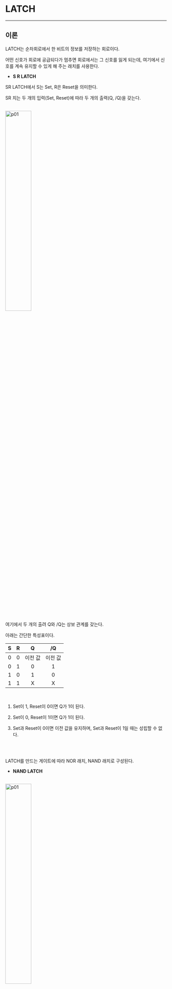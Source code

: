 # LATCH
---
## 이론

LATCH는 순차회로에서 한 비트의 정보를 저장하는 회로이다. 

어떤 신호가 회로에 공급되다가 멈추면 회로에서는 그 신호를 잃게 되는데, 여기에서 신호를 계속 유지할 수 있게 해 주는 래치를 사용한다. 

- **S R LATCH**

SR LATCH에서 S는 Set, R은 Reset을 의미한다. 

SR 치는 두 개의 입력(Set, Reset)에 따라 두 개의 출력(Q, /Q)을 갖는다. 

<br>
<img src="./pds/latcha01.png" alt="p01" style="width: 40%;"><br>
<br>

여기에서 두 개의 출려 Q와 /Q는 상보 관계를 갖는다. 

아래는 간단한 특성표이다. 

|S|R|Q|/Q|
|:---:|:---:|:---:|:---:|
|0|0|이전 값|이전 값|
|0|1|0|1|
|1|0|1|0|
|1|1|X|X|

<br>

1. Set이 1, Reset이 0이면 Q가 1이 된다. 

2. Set이 0, Reset이 1이면 Q가 1이 된다. 

3. Set과 Reset이 0이면 이전 값을 유지하며, Set과 Reset이 1일 때는 성립할 수 없다. 

<br>


<br>


LATCH를 만드는 게이트에 따라 NOR 래치, NAND 래치로 구성된다.  

- **NAND LATCH**

<br>
<img src="./pds/latcha02.png" alt="p01" style="width: 40%;"><br>
<br>

|SET|RESET|Q|/Q|
|:---:|:---:|:---:|:---:|
|0|0|X|X|
|0|1|1|0|
|1|0|0|1|
|1|1|이전 값|이전 값|


<br>


1. SET = RESET = 0 일 때, 이 조건은 래치의 세트와 리세트를 동시에 하려는 것으로, Q = /Q = 1의 출력을 만든다. 만일 입력이 동시에 1로 돌아가면 출력 값을 예측 할 수 없게 때문에, 이 입력 조건은 사용하지 않는다.

2. SET = 0, RESET = 1 일 때, 출력은 항상 Q = 1인 상태로 만들며, 여기에서 SET 입력이 다시 1이 되어도 출력은 변하지 않는다. SET = RESET = 1일 때 이전의 값을 유지하기 때문이다. 이 상태를 래치의 세트상태라고 한다.

3. SET = 1, RESET = 0 일 때, 출력은 항상 Q = 0인 상태로 만든다. 이 상태를 래치의 클리어 또는 리셋 상태라고 한다.

4. SET = RESET = 1일 때, 부동 상태로 출력 상태에 아무런 영향을 미치지 않는다. Q와 /Q 출력은 입력이 들어가기 전의 상태를 유지한다.



** NOR LATCH**

<br>
<img src="./pds/latcha03.png" alt="p01" style="width: 40%;"><br>
<br>

|SET|RESET|Q|/Q|
|:---:|:---:|:---:|:---:|
|0|0|이전 값|이전 값|
|0|1|0|1|
|1|0|1|0|
|1|1|X|X|

1. SET = RESET = 0 일 때, 이것은 NOR 래치에 대한 일반적인 부동상태이고, 출력 상태에 아무런 영향을 주지 않는다. Q와 /Q는 이 입력이 인가되기 이전의 상태를 그대로 유지한다.

2. SET = 0, RESET = 1 일 때, 항상 Q = 0으로 만든다.

3. SET = 1, RESET = 0 일 때, 항상 Q = 1로 만든다. 

4. SET = RESET = 1일 때, 이 조건은 동시에 래치를 세트와 리세트를 하게 되고, Q = /Q = 0의 상태를 만든다. 만약 SET과 RESET이 동시에 0의 값으로 되면, 출력 상태를 예측할 수가 없기 때문에 이 입력 조건은 사용되지 않는다. 


<br>

NOR 래치와 NAND 래치는 SET과 RESET가 0일 때 동작하느냐, 1일 때 동작하느냐인 것을 제외하고는 똑같이 동작한다. 

<br>

---
## **실습 목표 1**

다음의 회로를 설계하여 실험해 보자.

<br>

<img src="./pds/latch03.png" alt="p03" style="width: 80%;">


<br>

이 회로의 동작 진리표은 다음과 같다. 

|S|R|Q|QN|
|:---:|:---:|:---:|:---:|
|0|0|X|X|
|0|1|1|0|
|1|0|0|1|
|1|1|이전 값|이전 값|

<br>

SACT 장비에서 확인하기 위하여 연결된 장치는 다음과 같다. 

|S|R|Q|QN|
|:---:|:---:|:---:|:---:|
|SW7|SW6|LED7|LED6|

<br>
<img src="./pds/sact-latch.png" alt="sact-latch" style="width: 60%;">

<br>



### **설계**

1. 실험을 위해 프로젝트 파일 <a href="./pds/NAND_SR.zip" download>NAND_SR.zip</a>을 준비한다. 
<br>

2. 다운로드된 프로젝트의 압축 파일을 d:\work 이동시킨 후, 압축을 푼다.

3. Quartus II를 실행키고, File> Open Project 메뉴를 선택한다. 

<br>

4. 위에서 압축을 푼 위치인, d:\work\NAND_SR 폴더로 이동 후,NAND_SR 프로젝트를 OPEN한다. 

<br>

5. File > Open 메뉴를 선택하여 NAND_SR.bdf 파일을 불러오거나, 프로젝트 왼쪽의 NAND_SR 부분을 마우스로 더블 클릭한다. 

<br>

6. 아래 그림과 같이 미완성된 도면이 보이는데, 실습 목표에서 설명한 도면으로 완성시키자. 

<img src="./pds/latch05.png" alt="p05" style="width: 80%;"><br>

<img src="./pds/latch03.png" alt="p01" style="width: 80%;"><br>

7. nand2 심볼을 블러오고, wire로 심볼을 연결시켜 회로를 완성시킨다.  

<img src="./pds/latch06.png" alt="p08" style="width: 80%;"><br>

<br>


### **컴파일**


8. File > Save 메뉴를 선택하여 저장하고, Processing > Start Compilation 메뉴를 선택하여 컴파일을 진행한다. 

이 컴파일 과정은 설계한 논리 회로에 오류가 없는 지를 검증하고, 프로그래밍 파일과 시뮬레이션 파일을 만드는 과정이다. 

<br><br>


### **시뮬레이션**

9. 컴파일 완료 후, File > Open 메뉴를 선택하고, 나타나는 Open File 창에서 오른쪽 아래 부분의 File Type을 All File(*.*)로 변경한 후, Waveflatchm.vwf 파일을 선택한다. 

10. 아래 그림과 같이 Waveflatchm 창에서, Simulation > Run Functiona Simulation 메뉴를 선택하여 Functional Simulation을 진행하여, 결과를 확인한다. 

<img src="./pds/ex10.png" alt="p11" style="width: 70%;"><br>

<img src="./pds/latch08.png" alt="p10" style="width: 80%;"><br>
<br>

### **하드웨어 동작 확인**

11. SACT 장비를 준비한다. USB 케이블과 파워 케이블을 연결하고, 전원 스위치를 눌러 장비에 전원을 인가시킨다. 

12. Quartus 소프트웨어에서 Tool > Programmer 메뉴를 선택한다.

13. Programmer창의 Hardware Setup이 USB Blaster가 연결되어 있는지 확인하고, Start 버튼을 눌러 프로그래밍 하고 장비에서 동작을 확인한다. 

<br>

14. 버튼 스위치를 동작시키고, 출력 결과를 LED에서 확인해 보자. 

SACT 장비에서 확인하기 위하여 연결된 장치는 다음과 같다. 

|S|R|Q|QN|
|:---:|:---:|:---:|:---:|
|SW7|SW6|LED7|LED6|

<br>
<img src="./pds/sact-latch.png" alt="sact-latch" style="width: 60%;">


<br>

---
## **실습 목표 2**

다음의 회로를 설계하여 실험해 보자.

<br>

<img src="./pds/latcha03.png" alt="p03" style="width: 80%;">


<br>

이 회로의 동작 진리표은 다음과 같다. 

|S|R|Q|QN|
|:---:|:---:|:---:|:---:|
|0|0|이전 값|이전 값|
|0|1|0|1|
|1|0|1|0|
|1|1|X|X|

<br>

SACT 장비에서 확인하기 위하여 연결된 장치는 다음과 같다. 

|S|R|Q|QN|
|:---:|:---:|:---:|:---:|
|SW7|SW6|LED7|LED6|


<br>
<img src="./pds/sact-latch.png" alt="sact-latcha" style="width: 60%;">

<br>



### **설계**

1. 실험을 위해 프로젝트 파일 <a href="./pds/NOR_SR.zip" download>NOR_SR.zip</a>을 준비한다. 
<br>

2. 다운로드된 프로젝트의 압축 파일을 d:\work 이동시킨 후, 압축을 푼다.

3. Quartus II를 실행키고, File> Open Project 메뉴를 선택한다. 

<br>

4. 위에서 압축을 푼 위치인, d:\work\NOR_SR 폴더로 이동 후,NOR_SR 프로젝트를 OPEN한다. 

<br>

5. File > Open 메뉴를 선택하여 NOR_SR.bdf 파일을 불러오거나, 프로젝트 왼쪽의 NOR_SR 부분을 마우스로 더블 클릭한다. 

<br>

6. 아래 그림과 같이 미완성된 도면이 보이는데, 실습 목표에서 설명한 도면으로 완성시키자. 

<img src="./pds/latcha05.png" alt="p05" style="width: 80%;"><br>

<img src="./pds/latcha03.png" alt="p01" style="width: 80%;"><br>

7. nor2 심볼을 블러오고, wire로 심볼을 연결시켜 회로를 완성시킨다.  

<img src="./pds/latcha06.png" alt="p08" style="width: 80%;"><br>

<br>


### **컴파일**


8. File > Save 메뉴를 선택하여 저장하고, Processing > Start Compilation 메뉴를 선택하여 컴파일을 진행한다. 

이 컴파일 과정은 설계한 논리 회로에 오류가 없는 지를 검증하고, 프로그래밍 파일과 시뮬레이션 파일을 만드는 과정이다. 

<br><br>


### **시뮬레이션**

9. 컴파일 완료 후, File > Open 메뉴를 선택하고, 나타나는 Open File 창에서 오른쪽 아래 부분의 File Type을 All File(*.*)로 변경한 후, Waveflatchm.vwf 파일을 선택한다. 

10. 아래 그림과 같이 Waveflatchm 창에서, Simulation > Run Functiona Simulation 메뉴를 선택하여 Functional Simulation을 진행하여, 결과를 확인한다. 

<img src="./pds/ex10.png" alt="p11" style="width: 70%;"><br>

<img src="./pds/latcha08.png" alt="p10" style="width: 80%;"><br>
<br>

### **하드웨어 동작 확인**

11. SACT 장비를 준비한다. USB 케이블과 파워 케이블을 연결하고, 전원 스위치를 눌러 장비에 전원을 인가시킨다. 

12. Quartus 소프트웨어에서 Tool > Programmer 메뉴를 선택한다.

13. Programmer창의 Hardware Setup이 USB Blaster가 연결되어 있는지 확인하고, Start 버튼을 눌러 프로그래밍 하고 장비에서 동작을 확인한다. 

<br>

14. 버튼 스위치를 동작시키고, 출력 결과를 LED에서 확인해 보자. 

SACT 장비에서 확인하기 위하여 연결된 장치는 다음과 같다. 

|S|R|Q|QN|
|:---:|:---:|:---:|:---:|
|SW7|SW6|LED7|LED6|


<br>
<img src="./pds/sact-latch.png" alt="sact-latch" style="width: 60%;">


<br>








